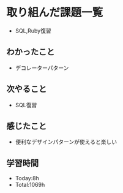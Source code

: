 # 取り組んだ課題一覧
- SQL,Ruby復習
## わかったこと
- デコレーターパターン
## 次やること
- SQL復習
## 感じたこと
- 便利なデザインパターンが使えると楽しい
## 学習時間
- Today:8h
- Total:1069h
